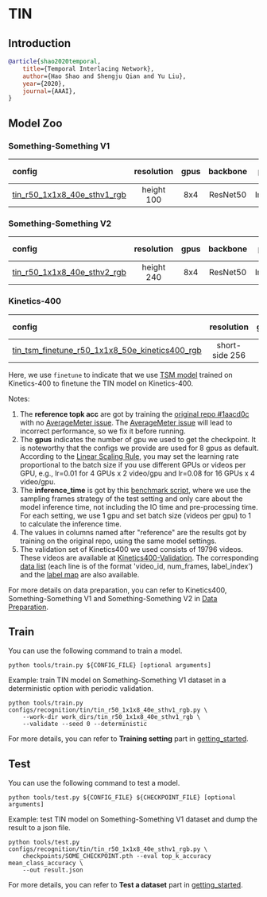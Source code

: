 # TIN

## Introduction

<!-- [ALGORITHM] -->

```BibTeX
@article{shao2020temporal,
    title={Temporal Interlacing Network},
    author={Hao Shao and Shengju Qian and Yu Liu},
    year={2020},
    journal={AAAI},
}
```

## Model Zoo

### Something-Something V1

|config | resolution | gpus | backbone| pretrain | top1 acc| top5 acc | reference top1 acc | reference top5 acc | gpu_mem(M)  | ckpt | log| json|
|:--|:--:|:--:|:--:|:--:|:--:|:--:|:--:|:--:|:--:|:--:|:--:|:--:|
|[tin_r50_1x1x8_40e_sthv1_rgb](/configs/recognition/tin/tin_r50_1x1x8_40e_sthv1_rgb.py)|height 100|8x4| ResNet50 | ImageNet | 44.25 | 73.94 | 44.04 | 72.72 | 6181 | [ckpt](https://download.openmmlab.com/mmaction/recognition/tin/tin_r50_1x1x8_40e_sthv1_rgb/tin_r50_1x1x8_40e_sthv1_rgb_20200729-4a33db86.pth) | [log](https://download.openmmlab.com/mmaction/recognition/tin/tin_r50_1x1x8_40e_sthv1_rgb/20200729_034132.log) | [json](https://download.openmmlab.com/mmaction/recognition/tin/tin_r50_1x1x8_40e_sthv1_rgb/20200729_034132.log.json) |

### Something-Something V2

|config | resolution | gpus | backbone| pretrain | top1 acc| top5 acc | reference top1 acc | reference top5 acc | gpu_mem(M)  | ckpt | log| json|
|:--|:--:|:--:|:--:|:--:|:--:|:--:|:--:|:--:|:--:|:--:|:--:|:--:|
|[tin_r50_1x1x8_40e_sthv2_rgb](/configs/recognition/tin/tin_r50_1x1x8_40e_sthv2_rgb.py)|height 240|8x4| ResNet50 | ImageNet | 56.70 | 83.62 | 56.48 | 83.45 | 6185 | [ckpt](https://download.openmmlab.com/mmaction/recognition/tin/tin_r50_1x1x8_40e_sthv2_rgb/tin_r50_1x1x8_40e_sthv2_rgb_20200912-b27a7337.pth) | [log](https://download.openmmlab.com/mmaction/recognition/tin/tin_r50_1x1x8_40e_sthv2_rgb/20200912_225451.log) | [json](https://download.openmmlab.com/mmaction/recognition/tin/tin_r50_1x1x8_40e_sthv2_rgb/20200912_225451.log.json) |

### Kinetics-400

|config | resolution | gpus | backbone| pretrain | top1 acc| top5 acc | gpu_mem(M)  | ckpt | log| json|
|:--|:--:|:--:|:--:|:--:|:--:|:--:|:--:|:--:|:--:|:--:|
|[tin_tsm_finetune_r50_1x1x8_50e_kinetics400_rgb](/configs/recognition/tin/tin_tsm_finetune_r50_1x1x8_50e_kinetics400_rgb.py)|short-side 256|8x4| ResNet50 | TSM-Kinetics400 | 70.89 | 89.89 | 6187 | [ckpt](https://download.openmmlab.com/mmaction/recognition/tin/tin_tsm_finetune_r50_1x1x8_50e_kinetics400_rgb/tin_tsm_finetune_r50_1x1x8_50e_kinetics400_rgb_20200810-4a146a70.pth) | [log](https://download.openmmlab.com/mmaction/recognition/tin/tin_tsm_finetune_r50_1x1x8_50e_kinetics400_rgb/20200809_142447.log) | [json](https://download.openmmlab.com/mmaction/recognition/tin/tin_tsm_finetune_r50_1x1x8_50e_kinetics400_rgb/20200809_142447.log.json) |

Here, we use `finetune` to indicate that we use [TSM model](https://download.openmmlab.com/mmaction/recognition/tsm/tsm_r50_1x1x8_50e_kinetics400_rgb/tsm_r50_1x1x8_50e_kinetics400_rgb_20200607-af7fb746.pth) trained on Kinetics-400 to finetune the TIN model on Kinetics-400.

Notes:

1. The **reference topk acc** are got by training the [original repo #1aacd0c](https://github.com/deepcs233/TIN/tree/1aacd0c4c30d5e1d334bf023e55b855b59f158db) with no [AverageMeter issue](https://github.com/deepcs233/TIN/issues/4).
   The [AverageMeter issue](https://github.com/deepcs233/TIN/issues/4) will lead to incorrect performance, so we fix it before running.
2. The **gpus** indicates the number of gpu we used to get the checkpoint. It is noteworthy that the configs we provide are used for 8 gpus as default.
   According to the [Linear Scaling Rule](https://arxiv.org/abs/1706.02677), you may set the learning rate proportional to the batch size if you use different GPUs or videos per GPU,
   e.g., lr=0.01 for 4 GPUs x 2 video/gpu and lr=0.08 for 16 GPUs x 4 video/gpu.
3. The **inference_time** is got by this [benchmark script](/tools/analysis/benchmark.py), where we use the sampling frames strategy of the test setting and only care about the model inference time,
   not including the IO time and pre-processing time. For each setting, we use 1 gpu and set batch size (videos per gpu) to 1 to calculate the inference time.
4. The values in columns named after "reference" are the results got by training on the original repo, using the same model settings.
5. The validation set of Kinetics400 we used consists of 19796 videos. These videos are available at [Kinetics400-Validation](https://mycuhk-my.sharepoint.com/:u:/g/personal/1155136485_link_cuhk_edu_hk/EbXw2WX94J1Hunyt3MWNDJUBz-nHvQYhO9pvKqm6g39PMA?e=a9QldB). The corresponding [data list](https://download.openmmlab.com/mmaction/dataset/k400_val/kinetics_val_list.txt) (each line is of the format 'video_id, num_frames, label_index') and the [label map](https://download.openmmlab.com/mmaction/dataset/k400_val/kinetics_class2ind.txt) are also available.

For more details on data preparation, you can refer to Kinetics400, Something-Something V1 and Something-Something V2 in [Data Preparation](/docs/data_preparation.md).

## Train

You can use the following command to train a model.

```shell
python tools/train.py ${CONFIG_FILE} [optional arguments]
```

Example: train TIN model on Something-Something V1 dataset in a deterministic option with periodic validation.

```shell
python tools/train.py configs/recognition/tin/tin_r50_1x1x8_40e_sthv1_rgb.py \
    --work-dir work_dirs/tin_r50_1x1x8_40e_sthv1_rgb \
    --validate --seed 0 --deterministic
```

For more details, you can refer to **Training setting** part in [getting_started](/docs/getting_started.md#training-setting).

## Test

You can use the following command to test a model.

```shell
python tools/test.py ${CONFIG_FILE} ${CHECKPOINT_FILE} [optional arguments]
```

Example: test TIN model on Something-Something V1 dataset and dump the result to a json file.

```shell
python tools/test.py configs/recognition/tin/tin_r50_1x1x8_40e_sthv1_rgb.py \
    checkpoints/SOME_CHECKPOINT.pth --eval top_k_accuracy mean_class_accuracy \
    --out result.json
```

For more details, you can refer to **Test a dataset** part in [getting_started](/docs/getting_started.md#test-a-dataset).
